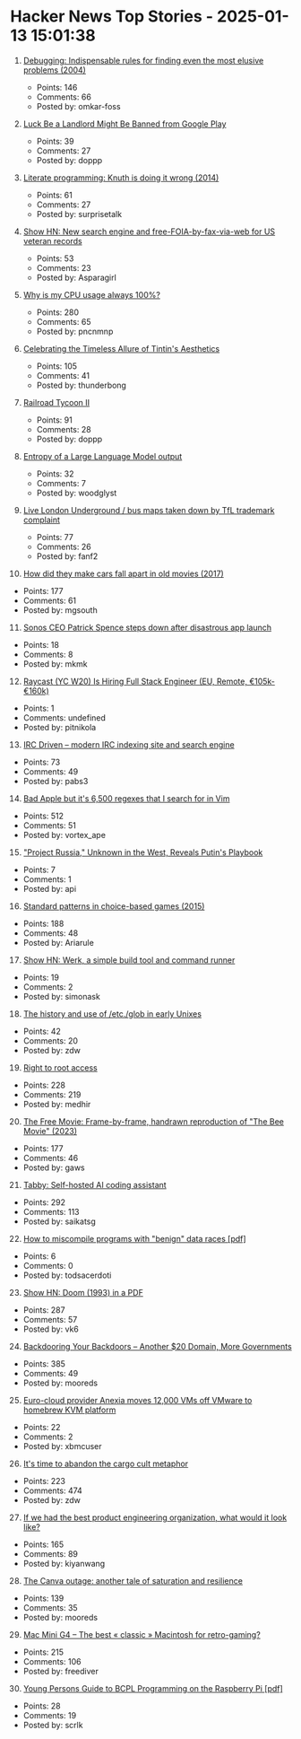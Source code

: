 # Hacker News Top Stories - 2025-01-13 15:01:38

1. [Debugging: Indispensable rules for finding even the most elusive problems (2004)](https://dwheeler.com/essays/debugging-agans.html)
   - Points: 146
   - Comments: 66
   - Posted by: omkar-foss

2. [Luck Be a Landlord Might Be Banned from Google Play](https://blog.trampolinetales.com/luck-be-a-landlord-might-be-banned-from-google-play-2/)
   - Points: 39
   - Comments: 27
   - Posted by: doppp

3. [Literate programming: Knuth is doing it wrong (2014)](https://akkartik.name/post/literate-programming)
   - Points: 61
   - Comments: 27
   - Posted by: surprisetalk

4. [Show HN: New search engine and free-FOIA-by-fax-via-web for US veteran records](https://www.birls.org)
   - Points: 53
   - Comments: 23
   - Posted by: Asparagirl

5. [Why is my CPU usage always 100%?](https://www.downtowndougbrown.com/2024/04/why-is-my-cpu-usage-always-100-upgrading-my-chumby-8-kernel-part-9/)
   - Points: 280
   - Comments: 65
   - Posted by: pncnmnp

6. [Celebrating the Timeless Allure of Tintin's Aesthetics](https://collegetowns.substack.com/p/celebrating-the-timeless-allure-of)
   - Points: 105
   - Comments: 41
   - Posted by: thunderbong

7. [Railroad Tycoon II](https://www.filfre.net/2025/01/railroad-tycoon-ii/)
   - Points: 91
   - Comments: 28
   - Posted by: doppp

8. [Entropy of a Large Language Model output](https://nikkin.dev/blog/llm-entropy.html)
   - Points: 32
   - Comments: 7
   - Posted by: woodglyst

9. [Live London Underground / bus maps taken down by TfL trademark complaint](https://traintimes.org.uk/map/tube/)
   - Points: 77
   - Comments: 26
   - Posted by: fanf2

10. [How did they make cars fall apart in old movies (2017)](https://movies.stackexchange.com/questions/79161/how-did-they-make-cars-fall-apart-in-old-movies)
   - Points: 177
   - Comments: 61
   - Posted by: mgsouth

11. [Sonos CEO Patrick Spence steps down after disastrous app launch](https://www.theverge.com/2025/1/13/24342179/sonos-ceo-patrick-spence-resignation-reason-app)
   - Points: 18
   - Comments: 8
   - Posted by: mkmk

12. [Raycast (YC W20) Is Hiring Full Stack Engineer (EU, Remote, €105k-€160k)](https://www.raycast.com/jobs/software-engineer-full-stack)
   - Points: 1
   - Comments: undefined
   - Posted by: pitnikola

13. [IRC Driven – modern IRC indexing site and search engine](https://www.ircdriven.com/)
   - Points: 73
   - Comments: 49
   - Posted by: pabs3

14. [Bad Apple but it's 6,500 regexes that I search for in Vim](https://eieio.games/blog/bad-apple-with-regex-in-vim/)
   - Points: 512
   - Comments: 51
   - Posted by: vortex_ape

15. ["Project Russia," Unknown in the West, Reveals Putin's Playbook](https://washingtonspectator.org/project-russia-reveals-putins-playbook/)
   - Points: 7
   - Comments: 1
   - Posted by: api

16. [Standard patterns in choice-based games (2015)](https://heterogenoustasks.wordpress.com/2015/01/26/standard-patterns-in-choice-based-games/)
   - Points: 188
   - Comments: 48
   - Posted by: Ariarule

17. [Show HN: Werk, a simple build tool and command runner](https://simonask.github.io/introducing-werk/)
   - Points: 19
   - Comments: 2
   - Posted by: simonask

18. [The history and use of /etc./glob in early Unixes](https://utcc.utoronto.ca/~cks/space/blog/unix/EtcGlobHistory)
   - Points: 42
   - Comments: 20
   - Posted by: zdw

19. [Right to root access](https://medhir.com/blog/right-to-root-access)
   - Points: 228
   - Comments: 219
   - Posted by: medhir

20. [The Free Movie: Frame-by-frame, handrawn reproduction of "The Bee Movie" (2023)](https://thefreemovie.buzz/)
   - Points: 177
   - Comments: 46
   - Posted by: gaws

21. [Tabby: Self-hosted AI coding assistant](https://github.com/TabbyML/tabby)
   - Points: 292
   - Comments: 113
   - Posted by: saikatsg

22. [How to miscompile programs with "benign" data races [pdf]](https://www.usenix.org/legacy/events/hotpar11/tech/final_files/Boehm.pdf)
   - Points: 6
   - Comments: 0
   - Posted by: todsacerdoti

23. [Show HN: Doom (1993) in a PDF](https://doompdf.pages.dev/doom.pdf)
   - Points: 287
   - Comments: 57
   - Posted by: vk6

24. [Backdooring Your Backdoors – Another $20 Domain, More Governments](https://labs.watchtowr.com/more-governments-backdoors-in-your-backdoors/)
   - Points: 385
   - Comments: 49
   - Posted by: mooreds

25. [Euro-cloud provider Anexia moves 12,000 VMs off VMware to homebrew KVM platform](https://www.theregister.com/2025/01/13/anexia_vmware_to_kvm_migration/)
   - Points: 22
   - Comments: 2
   - Posted by: xbmcuser

26. [It's time to abandon the cargo cult metaphor](https://www.righto.com/2025/01/its-time-to-abandon-cargo-cult-metaphor.html)
   - Points: 223
   - Comments: 474
   - Posted by: zdw

27. [If we had the best product engineering organization, what would it look like?](https://www.jamesshore.com/v2/blog/2025/the-best-product-engineering-org-in-the-world)
   - Points: 165
   - Comments: 89
   - Posted by: kiyanwang

28. [The Canva outage: another tale of saturation and resilience](https://surfingcomplexity.blog/2024/12/21/the-canva-outage-another-tale-of-saturation-and-resilience/)
   - Points: 139
   - Comments: 35
   - Posted by: mooreds

29. [Mac Mini G4 – The best « classic » Macintosh for retro-gaming?](https://www.xtof.info/MacMiniG4-the-best-classic-macintosh-for-retrogaming.html)
   - Points: 215
   - Comments: 106
   - Posted by: freediver

30. [Young Persons Guide to BCPL Programming on the Raspberry Pi [pdf]](https://www.cl.cam.ac.uk/~mr10/bcpl4raspi.pdf)
   - Points: 28
   - Comments: 19
   - Posted by: scrlk

